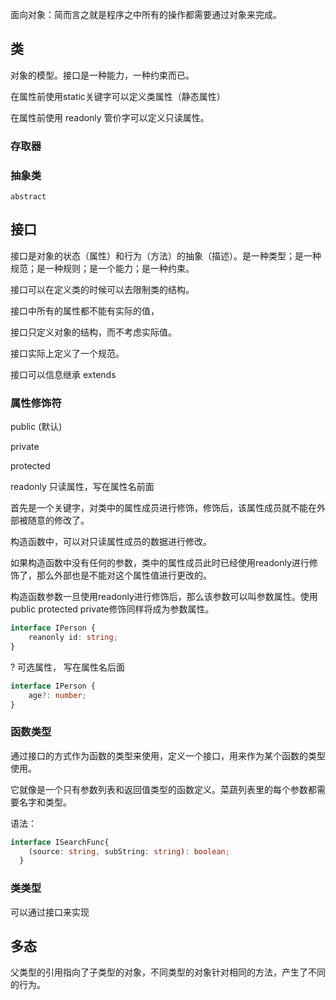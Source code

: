 面向对象：简而言之就是程序之中所有的操作都需要通过对象来完成。

## 类

对象的模型。接口是一种能力，一种约束而已。

在属性前使用static关键字可以定义类属性（静态属性）

在属性前使用 readonly 管价字可以定义只读属性。



### 存取器

### 抽象类

`abstract`



## 接口

接口是对象的状态（属性）和行为（方法）的抽象（描述）。是一种类型；是一种规范；是一种规则；是一个能力；是一种约束。

接口可以在定义类的时候可以去限制类的结构。

接口中所有的属性都不能有实际的值，

接口只定义对象的结构，而不考虑实际值。

接口实际上定义了一个规范。

接口可以信息继承 extends

### 属性修饰符

public (默认)

private

protected



readonly 只读属性，写在属性名前面

首先是一个关键字，对类中的属性成员进行修饰，修饰后，该属性成员就不能在外部被随意的修改了。

构造函数中，可以对只读属性成员的数据进行修改。

如果构造函数中没有任何的参数，类中的属性成员此时已经使用readonly进行修饰了，那么外部也是不能对这个属性值进行更改的。

构造函数参数一旦使用readonly进行修饰后，那么该参数可以叫参数属性。使用public protected private修饰同样将成为参数属性。

```typescript
interface IPerson {
	reanonly id: string;
}
```



? 可选属性， 写在属性名后面

```typescript
interface IPerson {
	age?: number;
}
```

### 函数类型

通过接口的方式作为函数的类型来使用，定义一个接口，用来作为某个函数的类型使用。

它就像是一个只有参数列表和返回值类型的函数定义。菜蔬列表里的每个参数都需要名字和类型。

语法：

```typescript
interface ISearchFunc{
    (source: string, subString: string): boolean;
  }
```

### 类类型

可以通过接口来实现

## 多态

父类型的引用指向了子类型的对象，不同类型的对象针对相同的方法，产生了不同的行为。
